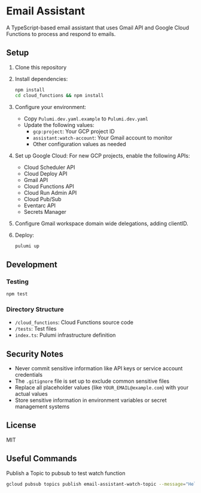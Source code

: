 # Email Assistant

A TypeScript-based email assistant that uses Gmail API and Google Cloud Functions to process and respond to emails.

## Setup

1. Clone this repository
2. Install dependencies:
   ```bash
   npm install
   cd cloud_functions && npm install
   ```

3. Configure your environment:
   - Copy `Pulumi.dev.yaml.example` to `Pulumi.dev.yaml`
   - Update the following values:
     - `gcp:project`: Your GCP project ID
     - `assistant:watch-account`: Your Gmail account to monitor
     - Other configuration values as needed

4. Set up Google Cloud:
   For new GCP projects, enable the following APIs:
     - Cloud Scheduler API 
     - Cloud Deploy API
     - Gmail API
     - Cloud Functions API
     - Cloud Run Admin API
     - Cloud Pub/Sub
     - Eventarc API
     - Secrets Manager

5. Configure Gmail workspace domain wide delegations, adding clientID. 

5. Deploy:
   ```bash
   pulumi up
   ```

## Development

### Testing
```bash
npm test
```

### Directory Structure
- `/cloud_functions`: Cloud Functions source code
- `/tests`: Test files
- `index.ts`: Pulumi infrastructure definition

## Security Notes

- Never commit sensitive information like API keys or service account credentials
- The `.gitignore` file is set up to exclude common sensitive files
- Replace all placeholder values (like `YOUR_EMAIL@example.com`) with your actual values
- Store sensitive information in environment variables or secret management systems

## License

MIT

## Useful Commands
Publish a Topic to pubsub to test watch function
```bash
gcloud pubsub topics publish email-assistant-watch-topic --message="Hello, Pub/Sub" --project <project_name>
```